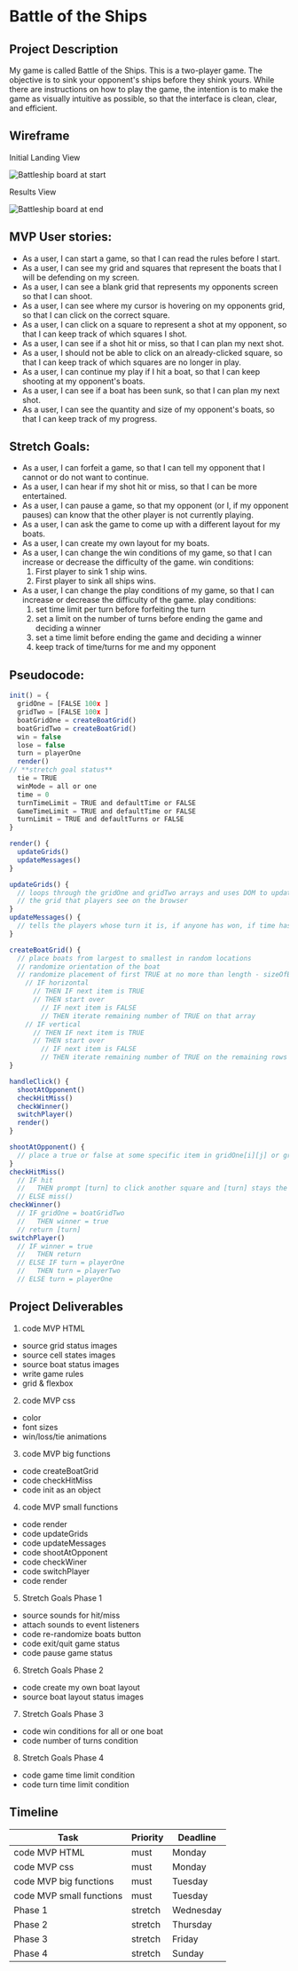 
# Battle of the Ships

## Project Description
My game is called Battle of the Ships. This is a two-player game. The objective is to sink your opponent's ships before they shink yours. While there are instructions on how to play the game, the intention is to make the game as visually intuitive as possible, so that the interface is clean, clear, and efficient.

## Wireframe
Initial Landing View

![Battleship board at start](./BS-start.png)


Results View

![Battleship board at end]()

## MVP User stories:
- As a user, I can start a game, so that I can read the rules before I start.
- As a user, I can see my grid and squares that represent the boats that I will be defending on my screen.
- As a user, I can see a blank grid that represents my opponents screen so that I can shoot.
- As a user, I can see where my cursor is hovering on my opponents grid, so that I can click on the correct square.
- As a user, I can click on a square to represent a shot at my opponent, so that I can keep track of which squares I shot.
- As a user, I can see if a shot hit or miss, so that I can plan my next shot.
- As a user, I should not be able to click on an already-clicked square, so that I can keep track of which squares are no longer in play.
- As a user, I can continue my play if I hit a boat, so that I can keep shooting at my opponent's boats.
- As a user, I can see if a boat has been sunk, so that I can plan my next shot.
- As a user, I can see the quantity and size of my opponent's boats, so that I can keep track of my progress.

## Stretch Goals:
- As a user, I can forfeit a game, so that I can tell my opponent that I cannot or do not want to continue.
- As a user, I can hear if my shot hit or miss, so that I can be more entertained.
- As a user, I can pause a game, so that my opponent (or I, if my opponent pauses) can know that the other player is not currently playing.
- As a user, I can ask the game to come up with a different layout for my boats.
- As a user, I can create my own layout for my boats.
- As a user, I can change the win conditions of my game, so that I can increase or decrease the difficulty of the game.
  win conditions:
    1. First player to sink 1 ship wins.
    2. First player to sink all ships wins.
- As a user, I can change the play conditions of my game, so that I can increase or decrease the difficulty of the game.
  play conditions:
    1. set time limit per turn before forfeiting the turn
    2. set a limit on the number of turns before ending the game and deciding a winner
    3. set a time limit before ending the game and deciding a winner
    4. keep track of time/turns for me and my opponent

## Pseudocode:
```Javascript
init() = {
  gridOne = [FALSE 100x ]
  gridTwo = [FALSE 100x ]
  boatGridOne = createBoatGrid()
  boatGridTwo = createBoatGrid()
  win = false
  lose = false
  turn = playerOne
  render() 
// **stretch goal status**
  tie = TRUE
  winMode = all or one
  time = 0
  turnTimeLimit = TRUE and defaultTime or FALSE
  GameTimeLimit = TRUE and defaultTime or FALSE
  turnLimit = TRUE and defaultTurns or FALSE
}

render() {
  updateGrids()
  updateMessages()
}

updateGrids() {
  // loops through the gridOne and gridTwo arrays and uses DOM to update 
  // the grid that players see on the browser
}
updateMessages() {
  // tells the players whose turn it is, if anyone has won, if time has run out, or if turns have run out
}

createBoatGrid() {
  // place boats from largest to smallest in random locations
  // randomize orientation of the boat
  // randomize placement of first TRUE at no more than length - sizeOfBoat
    // IF horizontal
      // THEN IF next item is TRUE
      // THEN start over 
        // IF next item is FALSE 
        // THEN iterate remaining number of TRUE on that array
    // IF vertical
      // THEN IF next item is TRUE
      // THEN start over
        // IF next item is FALSE 
        // THEN iterate remaining number of TRUE on the remaining rows at the same j index. remaining rows is number of remaining TRUEs
}

handleClick() { 
  shootAtOpponent() 
  checkHitMiss() 
  checkWinner() 
  switchPlayer() 
  render() 
}

shootAtOpponent() {
  // place a true or false at some specific item in gridOne[i][j] or gridTwo[i][j]
}
checkHitMiss() 
  // IF hit
  //   THEN prompt [turn] to click another square and [turn] stays the same
  // ELSE miss()
checkWinner() 
  // IF gridOne = boatGridTwo
  //   THEN winner = true
  // return [turn]
switchPlayer() 
  // IF winner = true
  //   THEN return
  // ELSE IF turn = playerOne
  //   THEN turn = playerTwo
  // ELSE turn = playerOne
```

## Project Deliverables
1. code MVP HTML
- source grid status images
- source cell states images
- source boat status images
- write game rules
- grid & flexbox
2. code MVP css
- color
- font sizes
- win/loss/tie animations
3. code MVP big functions
- code createBoatGrid
- code checkHitMiss
- code init as an object
4. code MVP small functions
- code render
- code updateGrids
- code updateMessages
- code shootAtOpponent
- code checkWiner
- code switchPlayer
- code render
5. Stretch Goals Phase 1
- source sounds for hit/miss
- attach sounds to event listeners
- code re-randomize boats button
- code exit/quit game status
- code pause game status
6. Stretch Goals Phase 2
- code create my own boat layout
- source boat layout status images
7. Stretch Goals Phase 3
- code win conditions for all or one boat
- code number of turns condition 
8. Stretch Goals Phase 4
- code game time limit condition
- code turn time limit condition

## Timeline

| Task | Priority | Deadline |
|---|---|---|
| code MVP HTML | must | Monday |
| code MVP css | must | Monday |
| code MVP big functions | must | Tuesday |
| code MVP small functions | must | Tuesday |
| Phase 1 | stretch | Wednesday |
| Phase 2 | stretch | Thursday |
| Phase 3 | stretch | Friday |
| Phase 4 | stretch | Sunday |
